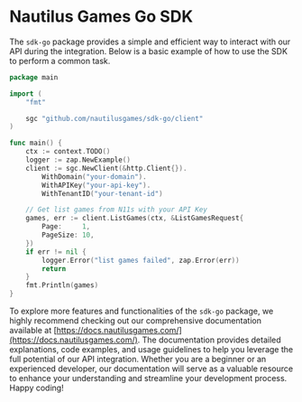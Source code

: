 # Nautilus Games Go SDK

The `sdk-go` package provides a simple and efficient way to interact with our API during the integration. Below is a basic example of how to use the SDK to perform a common task.

```go
package main

import (
    "fmt"

    sgc "github.com/nautilusgames/sdk-go/client"
)

func main() {
	ctx := context.TODO()
	logger := zap.NewExample()
	client := sgc.NewClient(&http.Client{}).
		WithDomain("your-domain").
		WithAPIKey("your-api-key").
		WithTenantID("your-tenant-id")

	// Get list games from N11s with your API Key
	games, err := client.ListGames(ctx, &ListGamesRequest{
		Page:     1,
		PageSize: 10,
	})
	if err != nil {
		logger.Error("list games failed", zap.Error(err))
		return
	}
	fmt.Println(games)
}
```

To explore more features and functionalities of the `sdk-go` package, we highly recommend checking out our comprehensive documentation available at [https://docs.nautilusgames.com/](https://docs.nautilusgames.com/). The documentation provides detailed explanations, code examples, and usage guidelines to help you leverage the full potential of our API integration. Whether you are a beginner or an experienced developer, our documentation will serve as a valuable resource to enhance your understanding and streamline your development process. Happy coding!